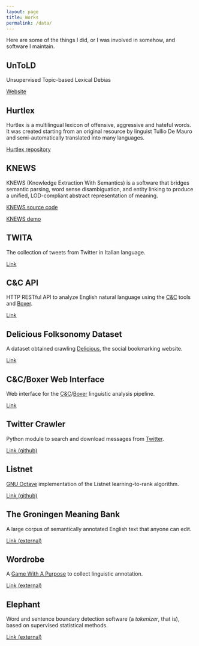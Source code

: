 ```yaml
---
layout: page
title: Works
permalink: /data/
---
```


Here are some of the things I did, or I was involved in somehow, and software I maintain.

UnToLD
-------

Unsupervised Topic-based Lexical Debias

[Website](untold)

Hurtlex
-------

Hurtlex is a multilingual lexicon of offensive, aggressive and hateful words. 
It was created starting from an original resource by linguist Tullio De Mauro 
and semi-automatically translated into many languages.

[Hurtlex repository](https://github.com/valeriobasile/hurtlex)

KNEWS
-----

KNEWS (Knowledge Extraction With Semantics) is a software that bridges
semantic parsing, word sense disambiguation, and entity linking to
produce a unified, LOD-compliant abstract representation of meaning.

[KNEWS source code](https://github.com/valeriobasile/learningbyreading)

[KNEWS demo](http://gingerbeard.alwaysdata.net/knews/)

TWITA
--------------------------

The collection of tweets from Twitter in Italian language.

[Link](/twita/)

C&C API
-------

HTTP RESTful API to analyze English natural language using the
[C&C](http://svn.ask.it.usyd.edu.au/trac/candc) tools
and [Boxer](http://svn.ask.it.usyd.edu.au/trac/candc/wiki/boxer).

[Link](/candcapi/)

Delicious Folksonomy Dataset
------------------------------

A dataset obtained crawling [Delicious](https://delicious.com/), the social
bookmarking website.

[Link](/delicious/)

C&C/Boxer Web Interface
-----------------------

Web interface for the [C&C](http://svn.ask.it.usyd.edu.au/trac/candc)/[Boxer](http://svn.ask.it.usyd.edu.au/trac/candc/wiki/boxer)
linguistic analysis pipeline.

[Link](http://gmb.let.rug.nl/webdemo/)

Twitter Crawler
---------------

Python module to search and download messages from [Twitter](https://twitter.com).

[Link (github)](https://github.com/valeriobasile/twittercrawler)

Listnet
-------

[GNU Octave]() implementation of the Listnet learning-to-rank algorithm.

[Link (github)](https://github.com/valeriobasile/listnet)

The Groningen Meaning Bank
--------------------------

A large corpus of semantically annotated English text that anyone can edit.

[Link (external)](http://gmb.let.rug.nl/)

Wordrobe
------------------------------

A [Game With A Purpose](https://en.wikipedia.org/wiki/Human-based_computation_game) to collect linguistic annotation.

[Link (external)](http://www.wordrobe.org)

Elephant
-------

Word and sentence boundary detection software (a *tokenizer*, that is),
based on supervised statistical methods.

[Link (external)](http://gmb.let.rug.nl/elephant)
